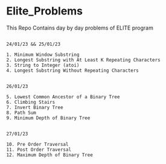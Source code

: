 # Elite_Problems
This Repo Contains day by day problems of ELITE program




```shell

24/01/23 && 25/01/23

1. Minimum Window Substring
2. Longest Substring with At Least K Repeating Characters
3. String to Integer (atoi)
4. Longest Substring Without Repeating Characters
```

```shell

26/01/23

5. Lowest Common Ancestor of a Binary Tree
6. Climbing Stairs
7. Invert Binary Tree
8. Path Sum
9. Minimum Depth of Binary Tree
```

```shell

27/01/23

10. Pre Order Traversal
11. Post Order Traversal
12. Maximum Depth of Binary Tree

```
